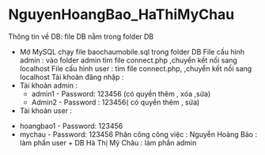 # NguyenHoangBao_HaThiMyChau
Thông tin về DB: file DB nằm trong folder DB
- Mở MySQL chạy file baochaumobile.sql trong folder DB 
File cấu hình admin : vào folder admin tìm file connect.php ,chuyển kết nối sang localhost
File cấu hình user : tìm file connect.php, ,chuyển kết nối sang localhost
Tài khoản đăng nhập :
- Tài khoản admin :
  + admin1 - Password: 123456 (có quyền thêm , xóa ,sửa)
  + Admin2 - Password : 123456( có quyền thêm , sửa)
- Tài khoản user :
 + hoangbao1 - Password: 123456
 + mychau - Password: 123456
   Phân công công việc :
   Nguyễn Hoàng Bảo : làm phần user + DB
   Hà Thị Mỹ Châu : làm phần admin 
   
